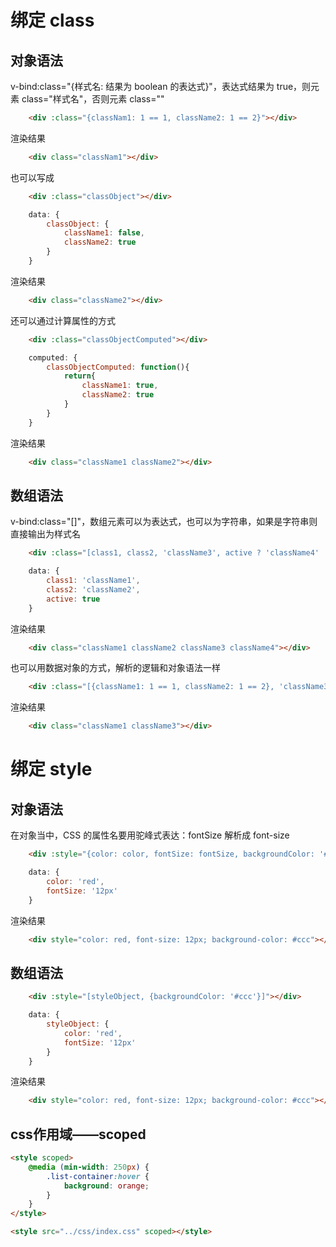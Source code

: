 # 绑定 class
## 对象语法
v-bind:class="{样式名: 结果为 boolean 的表达式}"，表达式结果为 true，则元素 class="样式名"，否则元素 class=""
``` html
    <div :class="{classNam1: 1 == 1, className2: 1 == 2}"></div>
```
渲染结果
``` html
    <div class="classNam1"></div>
```

也可以写成
``` html
    <div :class="classObject"></div>
```
``` javascript
    data: {
        classObject: {
            className1: false,
            className2: true
        }
    }
```
渲染结果
``` html
    <div class="className2"></div>
```

还可以通过计算属性的方式
``` html
    <div :class="classObjectComputed"></div>
```
``` javascript
    computed: {
        classObjectComputed: function(){
            return{
                className1: true,
                className2: true
            }
        }
    }
```
渲染结果
``` html
    <div class="className1 className2"></div>
```

## 数组语法
v-bind:class="[]"，数组元素可以为表达式，也可以为字符串，如果是字符串则直接输出为样式名
``` html
    <div :class="[class1, class2, 'className3', active ? 'className4' : '']"></div>
```
``` javascript
    data: {
        class1: 'className1',
        class2: 'className2',
        active: true
    }
```
渲染结果
``` html
    <div class="className1 className2 className3 className4"></div>
```

也可以用数据对象的方式，解析的逻辑和对象语法一样
``` html
    <div :class="[{className1: 1 == 1, className2: 1 == 2}, 'className3' ]"></div>
```
渲染结果
``` html
    <div class="className1 className3"></div>
```

# 绑定 style
## 对象语法
在对象当中，CSS 的属性名要用驼峰式表达：fontSize 解析成 font-size
``` html
    <div :style="{color: color, fontSize: fontSize, backgroundColor: '#ccc'}"></div>
```
``` javascript
    data: {
        color: 'red',
        fontSize: '12px'
    }
```
渲染结果
``` html
    <div style="color: red, font-size: 12px; background-color: #ccc"></div>
```
## 数组语法
``` html
    <div :style="[styleObject, {backgroundColor: '#ccc'}]"></div>
```
``` javascript
    data: {
        styleObject: {
            color: 'red',
            fontSize: '12px'
        }
    }
```
渲染结果
``` html
    <div style="color: red, font-size: 12px; background-color: #ccc"></div>
```

## css作用域——scoped
```html
<style scoped>
    @media (min-width: 250px) {
        .list-container:hover {
            background: orange;
        }
    }
</style>

<style src="../css/index.css" scoped></style>
```